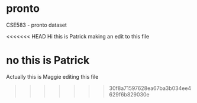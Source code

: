 # pronto
CSE583 - pronto dataset

<<<<<<< HEAD
Hi this is Patrick making an edit to this file

no this is Patrick
=======
Actually this is Maggie editing this file
>>>>>>> 30f8a71597628ea67ba3b034ee4629f6b829030e
